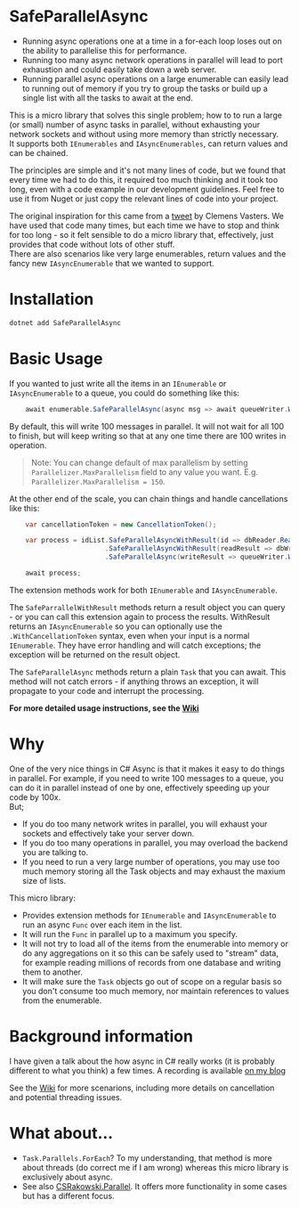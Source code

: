 # SafeParallelAsync
- Running async operations one at a time in a for-each loop loses out on the ability to parallelise this for performance.
- Running too many async network operations in parallel will lead to port exhaustion and could easily take down a web server.
- Running parallel async operations on a large enumerable can easily lead to running out of memory if you try to group the tasks or build up a single list with all the tasks to await at the end. 

This is a micro library that solves this single problem; how to to run a large (or small) number of async tasks in parallel, without exhausting your network sockets and without using more memory than strictly necessary.  
It supports both `IEnumerables` and `IAsyncEnumerables`, can return values and can be chained. 

The principles are simple and it's not many lines of code, but we found that every time we had to do this, it required too much thinking and it took too long, even with a code example in our development guidelines. Feel free to use it from Nuget or just copy the relevant lines of code into your project.

The original inspiration for this came from a [tweet](https://twitter.com/clemensv/status/831462231808339971) by Clemens Vasters. We have used that code many times, but each time we have to stop and think for too long - so it felt sensible to do a micro library that, effectively, just provides that code without lots of other stuff.   
There are also scenarios like very large enumerables, return values and the fancy new `IAsyncEnumerable` that we wanted to support.

# Installation
```cmd
dotnet add SafeParallelAsync
```

# Basic Usage
If you wanted to just write all the items in an `IEnumerable` or `IAsyncEnumerable` to a queue, you could do something like this:
```csharp
    await enumerable.SafeParallelAsync(async msg => await queueWriter.Write(msg));
```
By default, this will write 100 messages in parallel. It will not wait for all 100 to finish, but will keep writing so that at any one time there are 100 writes in operation.
> Note: You can change default of max parallelism by setting `Parallelizer.MaxParallelism` field to any value you want. E.g. `Parallelizer.MaxParallelism = 150`.

At the other end of the scale, you can chain things and handle cancellations like this:
```csharp
    var cancellationToken = new CancellationToken();

    var process = idList.SafeParallelAsyncWithResult(id => dbReader.ReadData(id), 30)
                        .SafeParallelAsyncWithResult(readResult => dbWriter.WriteData(readResult.Output), 100)
                        .SafeParallelAsync(writeResult => queueWriter.Write(writeResult.Output.SomeDescription), 50, cancellationToken);

    await process;
```
The extension methods work for both `IEnumerable` and `IAsyncEnumerable`.

The `SafeParrallelWithResult` methods return a result object you can query - or you can call this extension again to process the results. WithResult returns an `IAsyncEnumerable` so you can optionally use the `.WithCancellationToken` syntax, even when your input is a normal `IEnumerable`. 
They have error handling and will catch exceptions; the exception will be returned on the result object. 

The `SafeParallelAsync` methods return a plain `Task` that you can await. This method will not catch errors - if anything throws an exception, it will propagate to your code and interrupt the processing. 

**For more detailed usage instructions, see the [Wiki](https://github.com/NewOrbit/SafeParallelAsync/wiki)**

# Why
One of the very nice things in C# Async is that it makes it easy to do things in parallel. For example, if you need to write 100 messages to a queue, you can do it in parallel instead of one by one, effectively speeding up your code by 100x.  
But;
- If you do too many network writes in parallel, you will exhaust your sockets and effectively take your server down.
- If you do too many operations in parallel, you may overload the backend you are talking to.
- If you need to run a very large number of operations, you may use too much memory storing all the Task objects and may exhaust the maxium size of lists.

This micro library:
- Provides extension methods for `IEnumerable` and `IAsyncEnumerable` to run an async `Func` over each item in the list. 
- It will run the `Func` in parallel up to a maximum you specify. 
- It will not try to load all of the items from the enumerable into memory or do any aggregations on it so this can be safely used to "stream" data, for example reading millions of records from one database and writing them to another.
- It will make sure the `Task` objects go out of scope on a regular basis so you don't consume too much memory, nor maintain references to values from the enumerable.

# Background information
I have given a talk about the how async in C# really works (it is probably different to what you think) a few times. A recording is available [on my blog](https://www.lytzen.name/2019/04/29/Everything-I-thought-I-knew-about-async-was-wrong.html)




See the [Wiki](https://github.com/NewOrbit/SafeParallelAsync/wiki) for more scenarions, including more details on cancellation and potential threading issues.

# What about...
- `Task.Parallels.ForEach`? To my understanding, that method is more about threads (do correct me if I am wrong) whereas this micro library is exclusively about async. 
- See also [CSRakowski.Parallel](https://github.com/csrakowski/ParallelAsync). It offers more functionality in some cases but has a different focus.

